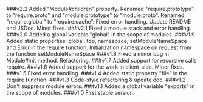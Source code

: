 ###v2.2
    Added "Module#children" property.
    Renamed "require.prototype" to "require.proto" and "module.prototype" to "module.proto".
    Renamed "require.global" to "require.cache".
    Fixed error handling.
    Update README and JSDoc.
    Minor fixes.
###v2.1
    Fixed a module stack and error handling.
###v2.0
    Added a global variable "global" in the scope of modules.
###v1.9
    Added static properties: global, top, namespace, setModuleNameSpace and Error in the require function.
    Initialization namespace on request from the function setModuleNameSpace
###v1.8
    Fixed a minor bug in Module#init method. Refactoring.
###v1.7
    Added support for recursive calls require.
###v1.6
    Added support for the work in client-side. Minor fixes.
###v1.5
    Fixed error handling.
###v1.4
    Added static property "file" in the require function.
###v1.3
    Code-style refactoring & update doc.
###v1.2
    Don't suppress module errors.
###v1.1
    Added a global variable "exports" in the scope of modules.
###v1.0
    First stable version.
